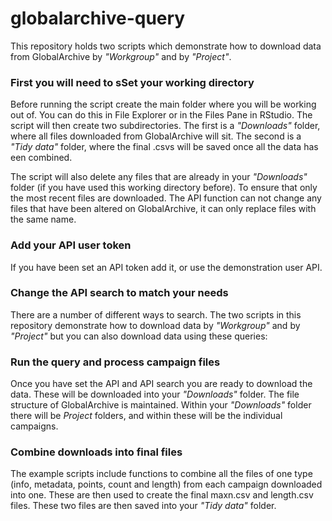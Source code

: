 # globalarchive-query
This repository holds two scripts which demonstrate how to download data from GlobalArchive by <i>"Workgroup"</i> and by <i>"Project"</i>.

### First you will need to sSet your working directory
Before running the script create the main folder where you will be working out of. You can do this in File Explorer or in the Files Pane in RStudio.
The script will then create two subdirectories. The first is a <i>"Downloads"</i> folder, where all files downloaded from GlobalArchive will sit. The second is a <i>"Tidy data"</i> folder, where the final .csvs will be saved once all the data has een combined.

The script will also delete any files that are already in your <i>"Downloads"</i> folder (if you have used this working directory before). To ensure that only the most recent files are downloaded. The API function can not change any files that have been altered on GlobalArchive, it can only replace files with the same name.

### Add your API user token
If you have been set an API token add it, or use the demonstration user API.

### Change the API search to match your needs
There are a number of different ways to search. The two scripts in this repository demonstrate how to download data by <i>"Workgroup"</i> and by <i>"Project"</i> but you can also download data using these queries:

### Run the query and process campaign files
Once you have set the API and API search you are ready to download the data. These will be downloaded into your <i>"Downloads"</i> folder. The file structure of GlobalArchive is maintained. Within your <i>"Downloads"</i> folder there will be <i>Project</i> folders, and within these will be the individual campaigns.

### Combine downloads into final files
The example scripts include functions to combine all the files of one type (info, metadata, points, count and length) from each campaign downloaded into one. These are then used to create the final maxn.csv and length.csv files. These two files are then saved into your <i>"Tidy data"</i> folder.

